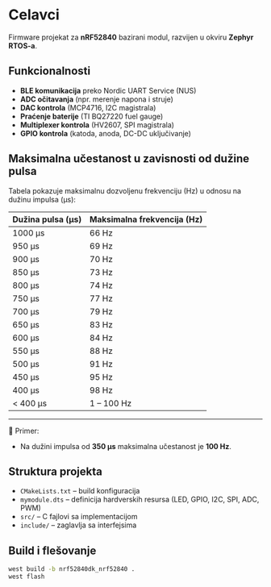# Celavci

Firmware projekat za **nRF52840** bazirani modul, razvijen u okviru **Zephyr RTOS-a**.

## Funkcionalnosti
- **BLE komunikacija** preko Nordic UART Service (NUS)
- **ADC očitavanja** (npr. merenje napona i struje)
- **DAC kontrola** (MCP4716, I2C magistrala)
- **Praćenje baterije** (TI BQ27220 fuel gauge)
- **Multiplexer kontrola** (HV2607, SPI magistrala)
- **GPIO kontrola** (katoda, anoda, DC-DC uključivanje)

## Maksimalna učestanost u zavisnosti od dužine pulsa

Tabela pokazuje maksimalnu dozvoljenu frekvenciju (Hz) u odnosu na dužinu impulsa (µs):

| Dužina pulsa (µs) | Maksimalna frekvencija (Hz) |
|-------------------|-----------------------------|
| 1000 µs           | 66 Hz  |
| 950 µs            | 69 Hz  |
| 900 µs            | 70 Hz  |
| 850 µs            | 73 Hz  |
| 800 µs            | 74 Hz  |
| 750 µs            | 77 Hz  |
| 700 µs            | 79 Hz  |
| 650 µs            | 83 Hz  |
| 600 µs            | 84 Hz  |
| 550 µs            | 88 Hz  |
| 500 µs            | 91 Hz  |
| 450 µs            | 95 Hz  |
| 400 µs            | 98 Hz  |
| < 400 µs          | 1 – 100 Hz |

---

📌 Primer:  
- Na dužini impulsa od **350 µs** maksimalna učestanost je **100 Hz**.  



## Struktura projekta
- `CMakeLists.txt` – build konfiguracija
- `mymodule.dts` – definicija hardverskih resursa (LED, GPIO, I2C, SPI, ADC, PWM)
- `src/` – C fajlovi sa implementacijom
- `include/` – zaglavlja sa interfejsima

## Build i flešovanje
```bash
west build -b nrf52840dk_nrf52840 .
west flash
